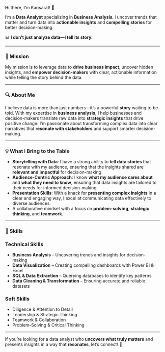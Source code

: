  Hi there, I'm Kaosarat! 👋  

I’m a **Data Analyst** specializing in **Business Analysis**. I uncover trends that matter and turn data into **actionable insights** and **compelling stories** for better decision-making.

📊 **I don’t just analyze data—I tell its story.**

---

### 🚀 Mission

My mission is to leverage data to **drive business impact**, uncover hidden insights, and **empower decision-makers** with clear, actionable information while telling the story behind the data.

---

### 🔍 About Me

I believe data is more than just numbers—it’s a powerful **story** waiting to be told. With my expertise in **business analysis**, I help businesses and decision-makers translate raw data into **strategic insights** that drive positive change. I’m passionate about transforming complex data into clear narratives that **resonate with stakeholders** and support smarter decision-making.

---

### 💡 What I Bring to the Table

- **Storytelling with Data**: I have a strong ability to **tell data stories** that resonate with my audience, ensuring that the insights shared are **relevant and impactful** for decision-making.
- **Audience-Centric Approach**: I know **what my audience cares about** and **what they need to know**, ensuring that data insights are tailored to their needs for informed decision-making.
- **Presentation Skills**: With a knack for **presenting complex insights** in a clear and engaging way, I excel at communicating data effectively to diverse audiences.
- A collaborative mindset with a focus on **problem-solving**, **strategic thinking**, and **teamwork**.

---

### 🚀 Skills

### **Technical Skills**  
- **Business Analysis** – Uncovering trends and insights for decision-making  
- **Data Visualization** – Creating compelling dashboards with Power BI & Excel  
- **SQL & Data Extraction** – Querying databases to identify key patterns  
- **Data Cleaning & Transformation** – Ensuring accurate and reliable datasets  

### **Soft Skills**  
- Diligence & Attention to Detail  
- Leadership & Strategic Thinking  
- Teamwork & Collaboration  
- Problem-Solving & Critical Thinking  

---

If you’re looking for a data analyst who **uncovers what truly matters** and presents insights in a way that **resonates**, let’s connect! 🚀




<!--
**Kaosarat10/Kaosarat10** is a ✨ _special_ ✨ repository because its `README.md` (this file) appears on your GitHub profile.

Here are some ideas to get you started:

- 🔭 I’m currently working on ...
- 🌱 I’m currently learning ...
- 👯 I’m looking to collaborate on ...
- 🤔 I’m looking for help with ...
- 💬 Ask me about ...
- 📫 How to reach me: ...
- 😄 Pronouns: ...
- ⚡ Fun fact: ...
-->
